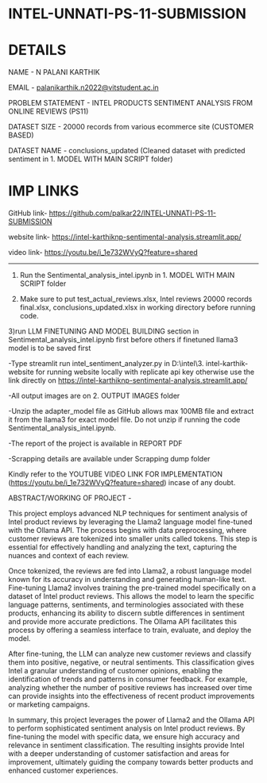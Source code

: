 # INTEL-UNNATI-PS-11-SUBMISSION

# DETAILS
NAME - N PALANI KARTHIK

EMAIL - palanikarthik.n2022@vitstudent.ac.in

PROBLEM STATEMENT - INTEL PRODUCTS SENTIMENT ANALYSIS FROM ONLINE REVIEWS (PS11)

DATASET SIZE - 20000 records from various ecommerce site (CUSTOMER BASED)

DATASET NAME - conclusions_updated (Cleaned dataset with predicted sentiment in 1. MODEL WITH MAIN SCRIPT folder)


# IMP LINKS
GitHub link- https://github.com/palkar22/INTEL-UNNATI-PS-11-SUBMISSION

website link- https://intel-karthiknp-sentimental-analysis.streamlit.app/

video link- https://youtu.be/i_1e732WVyQ?feature=shared


----------------------


1) Run the Sentimental_analysis_intel.ipynb in 1. MODEL WITH MAIN SCRIPT folder
   
2) Make sure to put test_actual_reviews.xlsx, Intel reviews 20000 records final.xlsx, conclusions_updated.xlsx in working directory before running code.
   
3)run LLM FINETUNING AND MODEL BUILDING section in Sentimental_analysis_intel.ipynb first before others if finetuned llama3 model is to be saved first

-Type streamlit run intel_sentiment_analyzer.py in D:\intel\3. intel-karthik-website for running website locally with replicate api key otherwise use the link directly on https://intel-karthiknp-sentimental-analysis.streamlit.app/

-All output images are on 2. OUTPUT IMAGES folder

-Unzip the adapter_model file as GitHub allows max 100MB file and extract it from the llama3 for exact model file.
Do not unzip if running the code Sentimental_analysis_intel.ipynb.

-The report of the project is available in REPORT PDF

-Scrapping details are available under Scrapping dump folder

Kindly refer to the YOUTUBE VIDEO LINK FOR IMPLEMENTATION (https://youtu.be/i_1e732WVyQ?feature=shared)  incase of any doubt.

ABSTRACT/WORKING OF PROJECT -

 This project employs advanced NLP techniques for sentiment analysis of Intel product reviews
 by leveraging the Llama2 language model fine-tuned with the Ollama API. The process begins
 with data preprocessing, where customer reviews are tokenized into smaller units called
 tokens. This step is essential for effectively handling and analyzing the text, capturing the
 nuances and context of each review.

 Once tokenized, the reviews are fed into Llama2, a robust language model known for its
 accuracy in understanding and generating human-like text. Fine-tuning Llama2 involves
 training the pre-trained model specifically on a dataset of Intel product reviews. This allows
 the model to learn the specific language patterns, sentiments, and terminologies associated
 with these products, enhancing its ability to discern subtle differences in sentiment and
 provide more accurate predictions. The Ollama API facilitates this process by offering a
 seamless interface to train, evaluate, and deploy the model.

 After fine-tuning, the LLM can analyze new customer reviews and classify them into positive,
 negative, or neutral sentiments. This classification gives Intel a granular understanding of
 customer opinions, enabling the identification of trends and patterns in consumer feedback.
 For example, analyzing whether the number of positive reviews has increased over time can
 provide insights into the effectiveness of recent product improvements or marketing
 campaigns.

 In summary, this project leverages the power of Llama2 and the Ollama API to perform
 sophisticated sentiment analysis on Intel product reviews. By fine-tuning the model with
 specific data, we ensure high accuracy and relevance in sentiment classification. The resulting
 insights provide Intel with a deeper understanding of customer satisfaction and areas for
 improvement, ultimately guiding the company towards better products and enhanced
 customer experiences.


